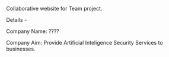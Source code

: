Collaborative website for Team project.

Details - 

Company Name: ????

Company Aim: Provide Artificial Inteligence Security Services to businesses.

